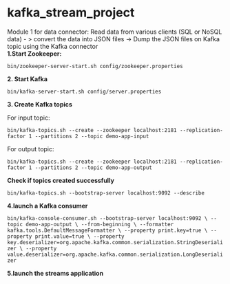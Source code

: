 # kafka_stream_project
Module 1 for data connector: 
Read data from various clients (SQL or NoSQL data) - > convert the data into JSON files -> Dump the JSON files on Kafka topic using the Kafka connector  
**1.Start Zookeeper:** 

`bin/zookeeper-server-start.sh config/zookeeper.properties`

**2. Start Kafka**  

`bin/kafka-server-start.sh config/server.properties` 

**3. Create Kafka topics** 

For input topic:

`bin/kafka-topics.sh --create --zookeeper localhost:2181 --replication-factor 1 --partitions 2 --topic demo-app-input`

For output topic:

`bin/kafka-topics.sh --create --zookeeper localhost:2181 --replication-factor 1 --partitions 2 --topic demo-app-output`

**Check if topics created successfully**

`bin/kafka-topics.sh --bootstrap-server localhost:9092 --describe`

**4.launch a Kafka consumer**

`bin/kafka-console-consumer.sh --bootstrap-server localhost:9092 \
    --topic demo-app-output \
    --from-beginning \
    --formatter kafka.tools.DefaultMessageFormatter \
    --property print.key=true \
    --property print.value=true \
    --property key.deserializer=org.apache.kafka.common.serialization.StringDeserializer \
    --property value.deserializer=org.apache.kafka.common.serialization.LongDeserializer`
    
**5.launch the streams application**
